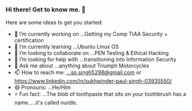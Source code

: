 ### Hi there! Get to know me. 👋


Here are some ideas to get you started:

- 🔭 I’m currently working on ...Getting my Comp TIAA Security + certification
- 🌱 I’m currently learning ...Ubuntu Linux OS
- 👯 I’m looking to collaborate on ...PEN Testing & Ethical Hacking
- 🤔 I’m looking for help with ...transitioning into Information Security
- 💬 Ask me about ...anything about Triumph Motorcycles
- 📫 How to reach me: ...sp.singh5298@gmail.com or https://www.linkedin.com/in/sukhwinder-paul-singh-03935550/
- 😄 Pronouns: ...He/Him
- ⚡ Fun fact: ...The blob of toothpaste that sits on your toothbrush has a name.....it's called nurdle.

